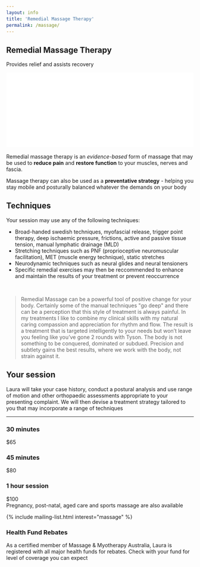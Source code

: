 ```yaml
---
layout: info
title: 'Remedial Massage Therapy'
permalink: /massage/
---
```


<section class="section section-splash">
	<div class="layer layer-img b-lazy" data-src="/images/section-bgs/IMG_0947.jpg"></div>
	<div class="container">
		<div class="row">
			<div class="col-sm-12">
				<h1>Remedial Massage Therapy</h1>
				<p>Provides relief and assists recovery</p>
				<img src="/images/logo-footer.png" class="logo" />
			</div>
		</div>
	</div>
</section>

<section class="section section-quote">
	<div class="container">
		<div class="row">
			<div class="col-sm-8 col-sm-offset-2">
				<p>Remedial massage therapy is an <em>evidence-based</em> form of massage that may be used to <strong>reduce pain</strong> and <strong>restore function</strong> to your muscles, nerves and fascia.</p>
				<p>Massage therapy can also be used as a <strong>preventative strategy</strong> - helping you stay mobile and posturally balanced whatever the demands on your body</p>
				<!-- <p>Pregnancy, post-natal, aged care and sports (pre and post event) massage are also available</p> -->
			</div>
		</div>
	</div>
</section>

<section class="section section-gray">
	<div class="container">
		<div class="row">
			<div class="col-sm-6">
				<h2 class="section_title">Techniques</h2>
				<p>Your session may use any of the following techniques:</p>
				<ul>
					<li>Broad-handed swedish techniques, myofascial release, trigger point therapy, deep ischaemic pressure, frictions, active and passive tissue tension, manual lymphatic drainage (MLD)</li>
					<li>Stretching techniques such as PNF (proprioceptive neuromuscular facilitation),  MET (muscle energy technique), static stretches</li>
					<li>Neurodynamic techniques such as neural glides and neural tensioners</li>
					<li>Specific remedial exercises may then be reccommended to enhance and maintain the results of your treatment or prevent reoccurrence</li>
				</ul>
			</div>
			<div class="col-sm-6">
				<br />
				<blockquote>Remedial Massage can be a powerful tool of positive change for your body. Certainly some of the manual techniques "go deep" and there can be a perception that this style of treatment is always painful. In my treatments I like to combine my clinical skills with my natural caring compassion and appreciation for rhythm and flow. The result is a treatment that is targeted intelligently to your needs but won’t leave you feeling like you’ve gone 2 rounds with Tyson. The body is not something to be conquered, dominated or subdued. Precision and subtlety gains the best results, where we work with the body, not strain against it.</blockquote>
			</div><!-- .col-sm-6 -->
		</div>
	</div>
</section>

<section class="section">
	<div class="container">
		<div class="row">
			<div class="col-sm-6 col-sm-offset-3">
				<h2 class="section_title section_title-full">Your session</h2><!-- .section_title -->
				<p>Laura will take your case history, conduct a postural analysis and use range of motion and other orthopaedic assessments appropriate to your presenting complaint.  We will then devise a treatment strategy tailored to you that may incorporate a range of techniques</p>
				<hr />
			</div><!-- .col-sm-8 -->
		</div>
		<div class="row">
			<div class="col-sm-4">
				<div class="well well-product">
						<h3>30 minutes</h3>
					<div class="cost">
						<div class="cost_price">$65</div>
					</div><!-- .cost -->
				</div><!-- .well -->
			</div><!-- .col-sm-8 -->
			<div class="col-sm-4">
				<div class="well well-product">
					<h3>45 minutes</h3>
					<div class="cost">
						<div class="cost_price">$80</div>
					</div><!-- .cost -->
				</div><!-- .well -->
			</div><!-- .col-sm-8 -->
			<div class="col-sm-4">
				<div class="well well-product">
					<h3>1 hour session</h3>
					<div class="cost">
						<div class="cost_price">$100</div>
					</div><!-- .cost -->
				</div><!-- .well -->
			</div><!-- .col-sm-8 -->
			<div class="col-sm-12">
				<div class="well well-announce">
					Pregnancy, post-natal, aged care and sports massage are also available
				</div>
			</div><!-- .col-sm-12 -->
		</div>
	</div><!-- .container -->
</section>

{% include mailing-list.html interest="massage" %}

<section class="section section-lightOnDark">
	<div class="layer layer-img b-lazy" data-src="/images/section-bgs/IMG_0961.jpg"></div>
	<div class="layer layer-gradient layer-gradient-dark-reverse"></div>
	<div class="container">
		<div class="row">
			<div class="col-sm-6">
			 <h3 class="section_title">Health Fund Rebates</h3>
			 <p>As a certified member of Massage & Myotherapy Australia, Laura is registered with all major health funds for rebates. Check with your fund for level of coverage you can expect</p> 
			</div>
		</div><!-- .col-sm-8 -->
	</div><!-- .container -->
</section>